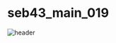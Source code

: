 # seb43_main_019
![header](https://capsule-render.vercel.app/api?type=waving&color=gradient&text=AirCamp&height=350&fontSize=100&animation=twinkling)
